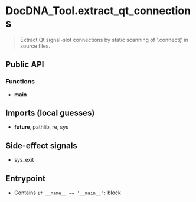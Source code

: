 # DocDNA_Tool.extract_qt_connections

> Extract Qt signal-slot connections by static scanning of '.connect(' in source files.

## Public API


### Functions
- **main**

## Imports (local guesses)
- __future__, pathlib, re, sys

## Side-effect signals
- sys_exit

## Entrypoint
- Contains `if __name__ == '__main__':` block
